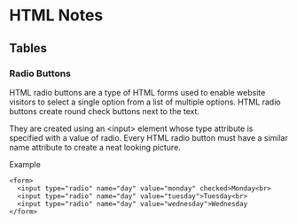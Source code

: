 # HTML Notes
## Tables
### Radio Buttons
HTML radio buttons are a type of HTML forms used to enable website visitors to select a single option from a list of multiple options. HTML radio buttons create round check buttons next to the text.

They are created using an \<input> element whose type attribute is specified with a value of radio. Every HTML radio button must have a similar name attribute to create a neat looking picture.

Example
``` 
<form>
  <input type="radio" name="day" value="monday" checked>Monday<br>
  <input type="radio" name="day" value="tuesday">Tuesday<br>
  <input type="radio" name="day" value="wednesday">Wednesday
</form>
```


